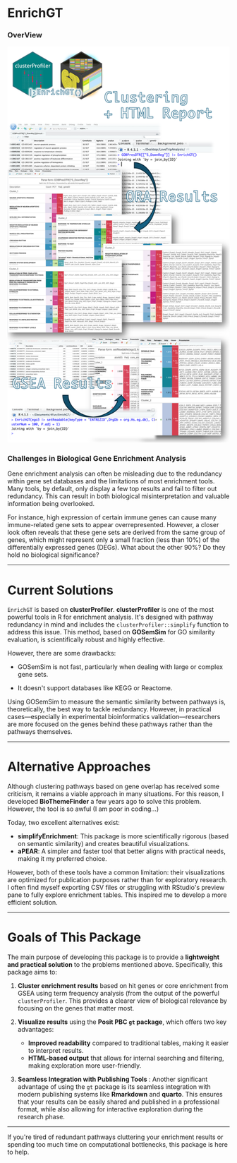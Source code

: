 # EnrichGT

### OverView

![](Figs/EnrichGT.png)

### Challenges in Biological Gene Enrichment Analysis

Gene enrichment analysis can often be misleading due to the redundancy within gene set databases and the limitations of most enrichment tools. Many tools, by default, only display a few top results and fail to filter out redundancy. This can result in both biological misinterpretation and valuable information being overlooked.

For instance, high expression of certain immune genes can cause many immune-related gene sets to appear overrepresented. However, a closer look often reveals that these gene sets are derived from the same group of genes, which might represent only a small fraction (less than 10%) of the differentially expressed genes (DEGs). What about the other 90%? Do they hold no biological significance?

------------------------------------------------------------------------

# Current Solutions

`EnrichGT` is based on **clusterProfiler**. **clusterProfiler** is one of the most powerful tools in R for enrichment analysis. It's designed with pathway redundancy in mind and includes the `clusterProfiler::simplify` function to address this issue. This method, based on **GOSemSim** for GO similarity evaluation, is scientifically robust and highly effective.

However, there are some drawbacks:

-   GOSemSim is not fast, particularly when dealing with large or complex gene sets.

-   It doesn't support databases like KEGG or Reactome.

Using GOSemSim to measure the semantic similarity between pathways is, theoretically, the best way to tackle redundancy. However, in practical cases—especially in experimental bioinformatics validation—researchers are more focused on the genes behind these pathways rather than the pathways themselves.

------------------------------------------------------------------------

# Alternative Approaches

Although clustering pathways based on gene overlap has received some criticism, it remains a viable approach in many situations. For this reason, I developed **BioThemeFinder** a few years ago to solve this problem. However, the tool is so awful (I am poor in coding...)

Today, two excellent alternatives exist:

-   **simplifyEnrichment**: This package is more scientifically rigorous (based on semantic similarity) and creates beautiful visualizations.
-   **aPEAR**: A simpler and faster tool that better aligns with practical needs, making it my preferred choice.

However, both of these tools have a common limitation: their visualizations are optimized for publication purposes rather than for exploratory research. I often find myself exporting CSV files or struggling with RStudio's preview pane to fully explore enrichment tables. This inspired me to develop a more efficient solution.

------------------------------------------------------------------------

# Goals of This Package

The main purpose of developing this package is to provide a **lightweight and practical solution** to the problems mentioned above. Specifically, this package aims to:

1.  **Cluster enrichment results** based on hit genes or core enrichment from GSEA using term frequency analysis (from the output of the powerful `clusterProfiler`. This provides a clearer view of biological relevance by focusing on the genes that matter most.

2.  **Visualize results** using the **Posit PBC `gt` package**, which offers two key advantages:

    -   **Improved readability** compared to traditional tables, making it easier to interpret results.
    -   **HTML-based output** that allows for internal searching and filtering, making exploration more user-friendly.

3.  **Seamless Integration with Publishing Tools** : Another significant advantage of using the `gt` package is its seamless integration with modern publishing systems like **Rmarkdown** and **quarto**. This ensures that your results can be easily shared and published in a professional format, while also allowing for interactive exploration during the research phase.

------------------------------------------------------------------------

If you're tired of redundant pathways cluttering your enrichment results or spending too much time on computational bottlenecks, this package is here to help.
